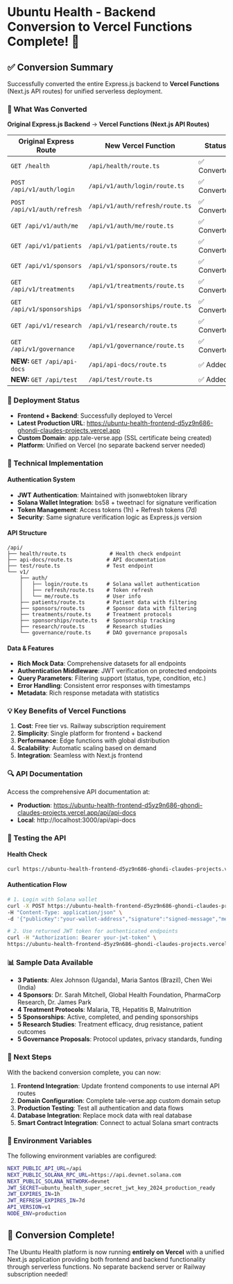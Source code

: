 # Ubuntu Health - Backend Conversion to Vercel Functions Complete! 🎉

## ✅ Conversion Summary

Successfully converted the entire Express.js backend to **Vercel Functions** (Next.js API routes) for unified serverless deployment.

### 🔄 What Was Converted

**Original Express.js Backend** → **Vercel Functions (Next.js API Routes)**

| Original Express Route | New Vercel Function | Status |
|----------------------|-------------------|--------|
| `GET /health` | `/api/health/route.ts` | ✅ Converted |
| `POST /api/v1/auth/login` | `/api/v1/auth/login/route.ts` | ✅ Converted |
| `POST /api/v1/auth/refresh` | `/api/v1/auth/refresh/route.ts` | ✅ Converted |
| `GET /api/v1/auth/me` | `/api/v1/auth/me/route.ts` | ✅ Converted |
| `GET /api/v1/patients` | `/api/v1/patients/route.ts` | ✅ Converted |
| `GET /api/v1/sponsors` | `/api/v1/sponsors/route.ts` | ✅ Converted |
| `GET /api/v1/treatments` | `/api/v1/treatments/route.ts` | ✅ Converted |
| `GET /api/v1/sponsorships` | `/api/v1/sponsorships/route.ts` | ✅ Converted |
| `GET /api/v1/research` | `/api/v1/research/route.ts` | ✅ Converted |
| `GET /api/v1/governance` | `/api/v1/governance/route.ts` | ✅ Converted |
| **NEW:** `GET /api/api-docs` | `/api/api-docs/route.ts` | ✅ Added |
| **NEW:** `GET /api/test` | `/api/test/route.ts` | ✅ Added |

### 🚀 Deployment Status

- **Frontend + Backend**: Successfully deployed to Vercel
- **Latest Production URL**: https://ubuntu-health-frontend-d5yz9n686-ghondi-claudes-projects.vercel.app
- **Custom Domain**: app.tale-verse.app (SSL certificate being created)
- **Platform**: Unified on Vercel (no separate backend server needed)

### 🔧 Technical Implementation

#### Authentication System
- **JWT Authentication**: Maintained with jsonwebtoken library
- **Solana Wallet Integration**: bs58 + tweetnacl for signature verification
- **Token Management**: Access tokens (1h) + Refresh tokens (7d)
- **Security**: Same signature verification logic as Express.js version

#### API Structure
```
/api/
├── health/route.ts              # Health check endpoint
├── api-docs/route.ts           # API documentation
├── test/route.ts               # Test endpoint
└── v1/
    ├── auth/
    │   ├── login/route.ts      # Solana wallet authentication
    │   ├── refresh/route.ts    # Token refresh
    │   └── me/route.ts         # User info
    ├── patients/route.ts       # Patient data with filtering
    ├── sponsors/route.ts       # Sponsor data with filtering
    ├── treatments/route.ts     # Treatment protocols
    ├── sponsorships/route.ts   # Sponsorship tracking
    ├── research/route.ts       # Research studies
    └── governance/route.ts     # DAO governance proposals
```

#### Data & Features
- **Rich Mock Data**: Comprehensive datasets for all endpoints
- **Authentication Middleware**: JWT verification on protected endpoints
- **Query Parameters**: Filtering support (status, type, condition, etc.)
- **Error Handling**: Consistent error responses with timestamps
- **Metadata**: Rich response metadata with statistics

### 💡 Key Benefits of Vercel Functions

1. **Cost**: Free tier vs. Railway subscription requirement
2. **Simplicity**: Single platform for frontend + backend
3. **Performance**: Edge functions with global distribution
4. **Scalability**: Automatic scaling based on demand
5. **Integration**: Seamless with Next.js frontend

### 🔍 API Documentation

Access the comprehensive API documentation at:
- **Production**: https://ubuntu-health-frontend-d5yz9n686-ghondi-claudes-projects.vercel.app/api/api-docs
- **Local**: http://localhost:3000/api/api-docs

### 🧪 Testing the API

#### Health Check
```bash
curl https://ubuntu-health-frontend-d5yz9n686-ghondi-claudes-projects.vercel.app/api/health
```

#### Authentication Flow
```bash
# 1. Login with Solana wallet
curl -X POST https://ubuntu-health-frontend-d5yz9n686-ghondi-claudes-projects.vercel.app/api/v1/auth/login \
-H "Content-Type: application/json" \
-d '{"publicKey":"your-wallet-address","signature":"signed-message","message":"auth-message"}'

# 2. Use returned JWT token for authenticated endpoints
curl -H "Authorization: Bearer your-jwt-token" \
https://ubuntu-health-frontend-d5yz9n686-ghondi-claudes-projects.vercel.app/api/v1/patients
```

### 📊 Sample Data Available

- **3 Patients**: Alex Johnson (Uganda), Maria Santos (Brazil), Chen Wei (India)
- **4 Sponsors**: Dr. Sarah Mitchell, Global Health Foundation, PharmaCorp Research, Dr. James Park
- **4 Treatment Protocols**: Malaria, TB, Hepatitis B, Malnutrition
- **5 Sponsorships**: Active, completed, and pending sponsorships
- **5 Research Studies**: Treatment efficacy, drug resistance, patient outcomes
- **5 Governance Proposals**: Protocol updates, privacy standards, funding

### 🎯 Next Steps

With the backend conversion complete, you can now:

1. **Frontend Integration**: Update frontend components to use internal API routes
2. **Domain Configuration**: Complete tale-verse.app custom domain setup
3. **Production Testing**: Test all authentication and data flows
4. **Database Integration**: Replace mock data with real database
5. **Smart Contract Integration**: Connect to actual Solana smart contracts

### 🔐 Environment Variables

The following environment variables are configured:

```bash
NEXT_PUBLIC_API_URL=/api
NEXT_PUBLIC_SOLANA_RPC_URL=https://api.devnet.solana.com
NEXT_PUBLIC_SOLANA_NETWORK=devnet
JWT_SECRET=ubuntu_health_super_secret_jwt_key_2024_production_ready
JWT_EXPIRES_IN=1h
JWT_REFRESH_EXPIRES_IN=7d
API_VERSION=v1
NODE_ENV=production
```

## 🎉 Conversion Complete!

The Ubuntu Health platform is now running **entirely on Vercel** with a unified Next.js application providing both frontend and backend functionality through serverless functions. No separate backend server or Railway subscription needed!